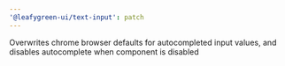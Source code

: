 ```yaml
---
'@leafygreen-ui/text-input': patch
---
```


Overwrites chrome browser defaults for autocompleted input values, and disables autocomplete when component is disabled
